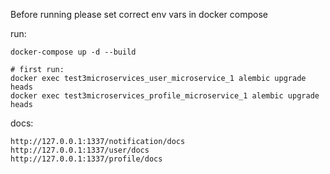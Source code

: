 
Before running please set correct env vars in docker compose 

run: 

    docker-compose up -d --build

    # first run:
    docker exec test3microservices_user_microservice_1 alembic upgrade heads
    docker exec test3microservices_profile_microservice_1 alembic upgrade heads

docs: 

    http://127.0.0.1:1337/notification/docs
    http://127.0.0.1:1337/user/docs
    http://127.0.0.1:1337/profile/docs